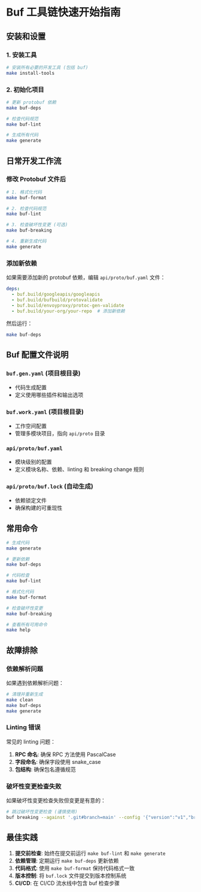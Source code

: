 # Buf 工具链快速开始指南

## 安装和设置

### 1. 安装工具

```bash
# 安装所有必要的开发工具 (包括 buf)
make install-tools
```

### 2. 初始化项目

```bash
# 更新 protobuf 依赖
make buf-deps

# 检查代码规范
make buf-lint

# 生成所有代码
make generate
```

## 日常开发工作流

### 修改 Protobuf 文件后

```bash
# 1. 格式化代码
make buf-format

# 2. 检查代码规范
make buf-lint

# 3. 检查破坏性变更 (可选)
make buf-breaking

# 4. 重新生成代码
make generate
```

### 添加新依赖

如果需要添加新的 protobuf 依赖，编辑 `api/proto/buf.yaml` 文件：

```yaml
deps:
  - buf.build/googleapis/googleapis
  - buf.build/bufbuild/protovalidate
  - buf.build/envoyproxy/protoc-gen-validate
  - buf.build/your-org/your-repo  # 添加新依赖
```

然后运行：

```bash
make buf-deps
```

## Buf 配置文件说明

### `buf.gen.yaml` (项目根目录)
- 代码生成配置
- 定义使用哪些插件和输出选项

### `buf.work.yaml` (项目根目录)
- 工作空间配置
- 管理多模块项目，指向 `api/proto` 目录

### `api/proto/buf.yaml`
- 模块级别的配置
- 定义模块名称、依赖、linting 和 breaking change 规则

### `api/proto/buf.lock` (自动生成)
- 依赖锁定文件
- 确保构建的可重现性

## 常用命令

```bash
# 生成代码
make generate

# 更新依赖
make buf-deps

# 代码检查
make buf-lint

# 格式化代码
make buf-format

# 检查破坏性变更
make buf-breaking

# 查看所有可用命令
make help
```

## 故障排除

### 依赖解析问题

如果遇到依赖解析问题：

```bash
# 清理并重新生成
make clean
make buf-deps
make generate
```

### Linting 错误

常见的 linting 问题：

1. **RPC 命名**: 确保 RPC 方法使用 PascalCase
2. **字段命名**: 确保字段使用 snake_case
3. **包结构**: 确保包名遵循规范

### 破坏性变更检查失败

如果破坏性变更检查失败但变更是有意的：

```bash
# 跳过破坏性变更检查 (谨慎使用)
buf breaking --against '.git#branch=main' --config '{"version":"v1","breaking":{"use":["FILE"]},"lint":{"use":["DEFAULT"]}}'
```

## 最佳实践

1. **提交前检查**: 始终在提交前运行 `make buf-lint` 和 `make generate`
2. **依赖管理**: 定期运行 `make buf-deps` 更新依赖
3. **代码格式**: 使用 `make buf-format` 保持代码格式一致
4. **版本控制**: 将 `buf.lock` 文件提交到版本控制系统
5. **CI/CD**: 在 CI/CD 流水线中包含 buf 检查步骤